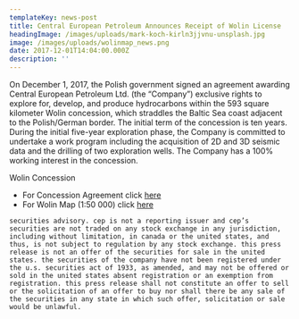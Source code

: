 ```yaml
---
templateKey: news-post
title: Central European Petroleum Announces Receipt of Wolin License
headingImage: /images/uploads/mark-koch-kirln3jjvnu-unsplash.jpg
image: /images/uploads/wolinmap_news.png
date: 2017-12-01T14:04:00.000Z
description: ''
---
```

On December 1, 2017, the Polish government signed an agreement awarding Central European Petroleum Ltd. (the “Company”) exclusive rights to explore for, develop, and produce hydrocarbons within the 593 square kilometer Wolin concession, which straddles the Baltic Sea coast adjacent to the Polish/German border.  The initial term of the concession is ten years.  During the initial five-year exploration phase, the Company is committed to undertake a work program including the acquisition of 2D and 3D seismic data and the drilling of two exploration wells.  The Company has a 100% working interest in the concession.  
 
Wolin Concession
* For Concession Agreement click [here](https://www.cepetro.com/tl_files/cep/pdf/Wolin%20licence%20decision%201-12-2017(26146810_1).pdf)
* For Wolin Map (1:50 000) click [here](https://www.cepetro.com/tl_files/cep/pdf/Wolin_website%20official%2050k_esri%20topo.pdf)  

`securities advisory. cep is not a reporting issuer and cep’s securities are not traded on any stock exchange in any jurisdiction, including without limitation, in canada or the united states, and thus, is not subject to regulation by any stock exchange. this press release is not an offer of the securities for sale in the united states. the securities of the company have not been registered under the u.s. securities act of 1933, as amended, and may not be offered or sold in the united states absent registration or an exemption from registration. this press release shall not constitute an offer to sell or the solicitation of an offer to buy nor shall there be any sale of the securities in any state in which such offer, solicitation or sale would be unlawful.`
